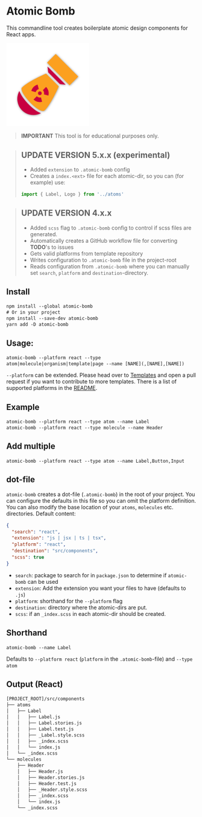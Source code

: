 # Atomic Bomb
This commandline tool creates boilerplate atomic design components for React apps.

<img src='./atomic-bomb-logo.png' style="width: 220px;" alt="AtomicBomb">

> **IMPORTANT** This tool is for educational purposes only. 

> ## UPDATE VERSION 5.x.x (experimental)
> * Added `extension` to `.atomic-bomb` config
> * Creates a `index.<ext>` file for each atomic-dir, so you can (for example) use: 
> ```javascript
> import { Label, Logo } from '../atoms'
> ```


> ## UPDATE VERSION 4.x.x
> * Added `scss` flag to `.atomic-bomb` config to control if scss files are generated. 
> * Automatically creates a GitHub workflow file for converting **TODO**'s to issues 
> * Gets valid platforms from template repository
> * Writes configuration to `.atomic-bomb` file in the project-root
> * Reads configuration from `.atomic-bomb` where you can manually set `search`, `platform` and `destination`-directory.


## Install
```shell
npm install --global atomic-bomb
# Or in your project
npm install --save-dev atomic-bomb
yarn add -D atomic-bomb
```

## Usage: 
```shell
atomic-bomb --platform react --type atom|molecule|organism|template|page --name [NAME](,[NAME],[NAME])  
```   

`--platform` can be extended.
Please head over to [Templates](https://github.com/ReneKrewinkel/atomic-bomb-templates) and open a pull request if you want to 
contribute to more templates. There is a list of supported platforms in the [README](https://github.com/ReneKrewinkel/atomic-bomb-templates).

## Example 
```shell
atomic-bomb --platform react --type atom --name Label
atomic-bomb --platform react --type molecule --name Header
```

## Add multiple
```shell
atomic-bomb --platform react --type atom --name Label,Button,Input
```

## dot-file
`atomic-bomb` creates a dot-file (`.atomic-bomb`) in the root 
of your project. You can configure the defaults in this file 
so you can omit the platform definition. You can also modify 
the base location of your `atoms`, `molecules` etc. directories.
Default content: 
```json
{
  "search": "react",
  "extension": "js | jsx | ts | tsx",
  "platform": "react",
  "destination": "src/components",
  "scss": true
}
```
* `search`: package to search for in `package.json` to determine if `atomic-bomb` can be used
* `extension`: Add the extension you want your files to have (defaults to `.js`)
* `platform`: shorthand for the `--platform` flag
* `destination`: directory where the atomic-dirs are put.
* `scss`: if an `_index.scss` in each atomic-dir should be created.

## Shorthand
```
atomic-bomb --name Label
```
Defaults to `--platform react` (`platform` in the `.atomic-bomb`-file) and `--type atom`

## Output (React)
```shell
[PROJECT_ROOT]/src/components
├── atoms
│   ├── Label
│   │   ├── Label.js
│   │   ├── Label.stories.js
│   │   ├── Label.test.js
│   │   ├── _Label.style.scss
│   │   ├── _index.scss
│   │   └── index.js
│   └── _index.scss
└── molecules
    ├── Header    
    │   ├── Header.js
    │   ├── Header.stories.js
    │   ├── Header.test.js
    │   ├── _Header.style.scss
    │   ├── _index.scss
    │   └── index.js
    └── _index.scss
```